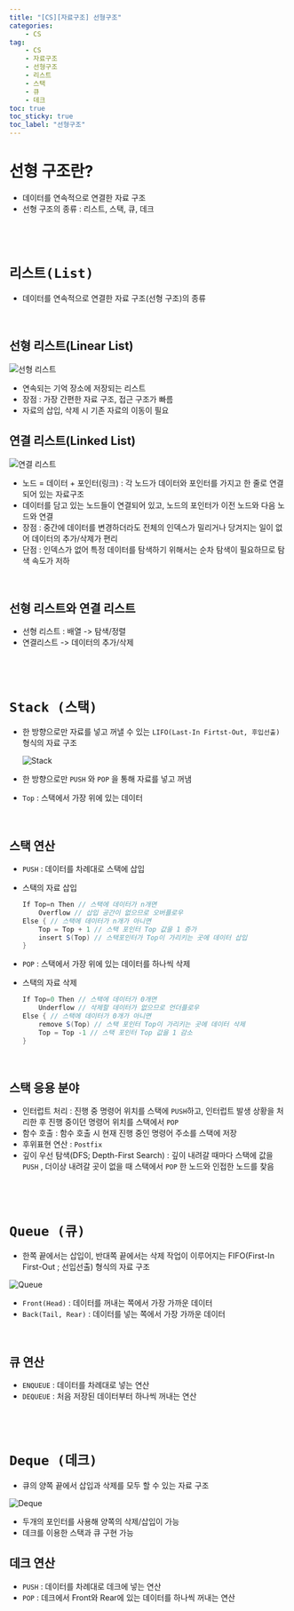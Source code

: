 ```yaml
---
title: "[CS][자료구조] 선형구조"
categories:
    - CS
tag:
    - CS
    - 자료구조
    - 선형구조
    - 리스트
    - 스택
    - 큐
    - 데크
toc: true
toc_sticky: true
toc_label: "선형구조"
---
```


# 선형 구조란?
- 데이터를 연속적으로 연결한 자료 구조
- 선형 구조의 종류 : 리스트, 스택, 큐, 데크

<br><br>

# ```리스트(List)```
- 데이터를 연속적으로 연결한 자료 구조(선형 구조)의 종류

<br>

## 선형 리스트(Linear List)

![선형 리스트](https://blog.kakaocdn.net/dn/XzQ0A/btqFnP0u61I/Kn53jQkzEsqV0anpWBCRk1/img.png)

- 연속되는 기억 장소에 저장되는 리스트
- 장점 : 가장 간편한 자료 구조, 접근 구조가 빠름
- 자료의 삽입, 삭제 시 기존 자료의 이동이 필요

## 연결 리스트(Linked List)
![연결 리스트](https://img1.daumcdn.net/thumb/R1280x0/?scode=mtistory2&fname=https%3A%2F%2Fblog.kakaocdn.net%2Fdn%2FOcKlp%2FbtqFnEESy7r%2FNnl9STMMvr6B0XYzOrdyT0%2Fimg.png)

- 노드 = 데이터 + 포인터(링크) : 각 노드가 데이터와 포인터를 가지고 한 줄로 연결되어 있는 자료구조
- 데이터를 담고 있는 노드들이 연결되어 있고, 노드의 포인터가 이전 노드와 다음 노드와 연결
- 장점 : 중간에 데이터를 변경하더라도 전체의 인덱스가 밀리거나 당겨지는 일이 없어 데이터의 추가/삭제가 편리
- 단점 : 인덱스가 없어 특정 데이터를 탐색하기 위해서는 순차 탐색이 필요하므로 탐색 속도가 저하

<br>

## 선형 리스트와 연결 리스트
- 선형 리스트 : 배열 -> 탐색/정렬
- 연결리스트 -> 데이터의 추가/삭제

<br><br>

# ```Stack (스택)```
- 한 방향으로만 자료를 넣고 꺼낼 수 있는 ```LIFO(Last-In Firtst-Out, 후입선출)``` 형식의 자료 구조

    ![Stack](https://upload.wikimedia.org/wikipedia/commons/2/29/Data_stack.svg)

- 한 방향으로만 ```PUSH``` 와 ```POP``` 을 통해 자료를 넣고 꺼냄
- ```Top``` : 스택에서 가장 위에 있는 데이터

<br>

## 스택 연산
- ```PUSH``` : 데이터를 차례대로 스택에 삽입
- 스택의 자료 삽입
    ``` Java
    If Top=n Then // 스택에 데이터가 n개면
        Overflow // 삽입 공간이 없으므로 오버플로우
    Else { // 스택에 데이터가 n개가 아니면
        Top = Top + 1 // 스택 포인터 Top 값을 1 증가
        insert S(Top) // 스택포인터가 Top이 가리키는 곳에 데이터 삽입
    }
    ```

- ```POP``` : 스택에서 가장 위에 있는 데이터를 하나씩 삭제
- 스택의 자료 삭제
    ``` Java
    If Top=0 Then // 스택에 데이터가 0개면
        Underflow // 삭제할 데이터가 없으므로 언더플로우
    Else { // 스택에 데이터가 0개가 아니면
        remove S(Top) // 스택 포인터 Top이 가리키는 곳에 데이터 삭제
        Top = Top -1 // 스택 포인터 Top 값을 1 감소
    }
    ```

<br>

## 스택 응용 분야
- 인터럽트 처리 : 진행 중 명령어 위치를 스택에 ```PUSH```하고, 인터럽트 발생 상황을 처리한 후 진행 중이던 명령어 위치를 스택에서 ```POP```
- 함수 호출 : 함수 호출 시 현재 진행 중인 명령어 주소를 스택에 저장
- 후위표현 연산 : ```Postfix```
- 깊이 우선 탐색(DFS; Depth-First Search) : 깊이 내려갈 때마다 스택에 값을 ```PUSH``` , 더이상 내려갈 곳이 없을 때 스택에서 ```POP``` 한 노드와 인접한 노드를 찾음

<br><br>

# ```Queue (큐)```
- 한쪽 끝에서는 삽입이, 반대쪽 끝에서는 삭제 작업이 이루어지는 FIFO(First-In First-Out ; 선입선출) 형식의 자료 구조

![Queue](https://blog.kakaocdn.net/dn/bYXlj8/btq9ziLZ76k/lNyqshJXkBFHj0L3rtbDZ0/img.png)
    
- ```Front(Head)``` : 데이터를 꺼내는 쪽에서 가장 가까운 데이터
- ```Back(Tail, Rear)``` : 데이터를 넣는 쪽에서 가장 가까운 데이터 

<br>

## 큐 연산
- ```ENQUEUE``` : 데이터를 차례대로 넣는 연산
- ```DEQUEUE``` : 처음 저장된 데이터부터 하나씩 꺼내는 연산

<Br><br>

# ```Deque (데크)```
- 큐의 양쪽 끝에서 삽입과 삭제를 모두 할 수 있는 자료 구조

![Deque](https://t1.daumcdn.net/cfile/tistory/9955354C5C4723F11C?original)
- 두개의 포인터를 사용해 양쪽의 삭제/삽입이 가능
- 데크를 이용한 스택과 큐 구현 가능

## 데크 연산
- ```PUSH``` : 데이터를 차례대로 데크에 넣는 연산
- ```POP``` : 데크에서 Front와 Rear에 있는 데이터를 하나씩 꺼내는 연산